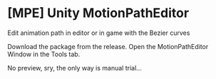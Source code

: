 # [MPE] Unity MotionPathEditor
Edit animation path in editor or in game with the Bezier curves

Download the package from the release.
Open the MotionPathEditor Window in the Tools tab.

No preview, sry, the only way is manual trial...
